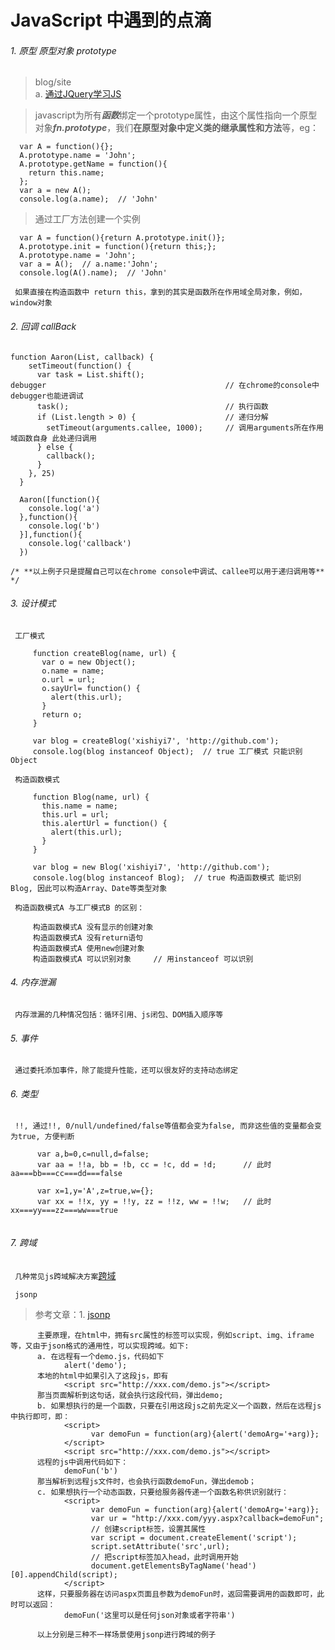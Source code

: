 # JavaScript 中遇到的点滴

###### 1. 原型 原型对象 prototype

> blog/site  
      a. [通过JQuery学习JS](http://www.cnblogs.com/baochuan/archive/2012/11/22/2782343.html)

> javascript为所有***函数***绑定一个prototype属性，由这个属性指向一个原型对象***fn.prototype***，我们**在原型对象中定义类的继承属性和方法**等，eg：

```
  var A = function(){};
  A.prototype.name = 'John';
  A.prototype.getName = function(){
    return this.name;
  };  
  var a = new A();
  console.log(a.name);  // 'John'
```

> 通过工厂方法创建一个实例

```
  var A = function(){return A.prototype.init()};
  A.prototype.init = function(){return this;};
  A.prototype.name = 'John';
  var a = A();  // a.name:'John';
  console.log(A().name);  // 'John'
```

` 如果直接在构造函数中 return this，拿到的其实是函数所在作用域全局对象，例如，window对象`

###### 2. 回调 callBack

```
function Aaron(List, callback) {
    setTimeout(function() {
      var task = List.shift();
debugger                                        // 在chrome的console中 debugger也能进调试
      task();                                   // 执行函数
      if (List.length > 0) {                    // 递归分解
        setTimeout(arguments.callee, 1000);     // 调用arguments所在作用域函数自身 此处递归调用           
      } else {
        callback();
      }
    }, 25)
  }

  Aaron([function(){
    console.log('a')
  },function(){
    console.log('b')
  }],function(){
    console.log('callback')
  })
  
/* **以上例子只是提醒自己可以在chrome console中调试、callee可以用于递归调用等** */
```

###### 3. 设计模式

 ` 工厂模式`
 ```
      function createBlog(name, url) {
        var o = new Object();
        o.name = name;
        o.url = url;
        o.sayUrl= function() {
          alert(this.url);
        }
        return o;
      }
       
      var blog = createBlog('xishiyi7', 'http://github.com');
      console.log(blog instanceof Object);  // true 工厂模式 只能识别 Object
 ```
 
 ` 构造函数模式`
 ```
      function Blog(name, url) {
        this.name = name;
        this.url = url;
        this.alertUrl = function() {
          alert(this.url);
        }
      }
       
      var blog = new Blog('xishiyi7', 'http://github.com');
      console.log(blog instanceof Blog);  // true 构造函数模式 能识别 Blog, 因此可以构造Array、Date等类型对象
 ```
 
 ` 构造函数模式A 与工厂模式B 的区别：`
 ```
      构造函数模式A 没有显示的创建对象
      构造函数模式A 没有return语句
      构造函数模式A 使用new创建对象
      构造函数模式A 可以识别对象     // 用instanceof 可以识别
 ```
 
###### 4. 内存泄漏

` 内存泄漏的几种情况包括：循环引用、js闭包、DOM插入顺序等`

###### 5. 事件

` 通过委托添加事件，除了能提升性能，还可以很友好的支持动态绑定`

###### 6. 类型

` !!, 通过!!, 0/null/undefined/false等值都会变为false, 而非这些值的变量都会变为true, 方便判断`
```
      var a,b=0,c=null,d=false;
      var aa = !!a, bb = !b, cc = !c, dd = !d;      // 此时 aa===bb===cc===dd===false
      
      var x=1,y='A',z=true,w={};
      var xx = !!x, yy = !!y, zz = !!z, ww = !!w;   // 此时 xx===yy===zz===ww===true        
      
```

###### 7. 跨域

` 几种常见js跨域解决方案`[跨域](http://www.cnblogs.com/2050/p/3191744.html)

` jsonp`
> 参考文章：1. [jsonp](http://www.cnblogs.com/duanhuajian/p/3152617.html)
```
      主要原理，在html中，拥有src属性的标签可以实现，例如script、img、iframe等，又由于json格式的通用性，可以实现跨域。如下:  
      a. 在远程有一个demo.js，代码如下
            alert('demo');
      本地的html中如果引入了这段js，即有  
            <script src="http://xxx.com/demo.js"></script>
      那当页面解析到这句话，就会执行这段代码，弹出demo;
      b. 如果想执行的是一个函数，只要在引用这段js之前先定义一个函数，然后在远程js中执行即可，即：
            <script>
                  var demoFun = function(arg){alert('demoArg='+arg)};
            </script>
            <script src="http://xxx.com/demo.js"></script>
      远程的js中调用代码如下：
            demoFun('b')
      那当解析到远程js文件时，也会执行函数demoFun，弹出demob；
      c. 如果想执行一个动态函数，只要给服务器传递一个函数名称供识别就行：
            <script>
                  var demoFun = function(arg){alert('demoArg='+arg)};
                  var ur = "http://xxx.com/yyy.aspx?callback=demoFun";
                  // 创建script标签，设置其属性
                  var script = document.createElement('script');
                  script.setAttribute('src',url);
                  // 把script标签加入head，此时调用开始
                  document.getElementsByTagName('head')[0].appendChild(script); 
            </script>
      这样，只要服务器在访问aspx页面且参数为demoFun时，返回需要调用的函数即可，此时可以返回：
            demoFun('这里可以是任何json对象或者字符串')
            
      以上分别是三种不一样场景使用jsonp进行跨域的例子
```
